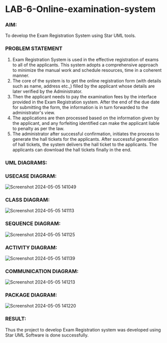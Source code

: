 # LAB-6-Online-examination-system
### AIM:
To develop the Exam Registration System using Star UML tools.
### PROBLEM STATEMENT
1. Exam Registration System is used in the effective registration of exams to all of the
applicants. This system adopts a comprehensive approach to minimize the manual work and
schedule resources, time in a coherent manner.
2. The core of the system is to get the online registration form (with details such as name,
address etc.,) filled by the applicant whose details are later verified by the Administrator.
3. Then the applicant needs to pay the examination fees by the interface provided in the
Exam Registration system. After the end of the due date for submitting the form, the
information is in turn forwarded to the administrator's view.
4. The applications are then processed based on the information given by the applicant,
and any forfeiting identified can make the applicant liable to penalty as per the law.
5. The administrator after successful confirmation, initiates the process to generate the
hall tickets for the applicants. After successful generation of hall tickets, the system delivers
the hall ticket to the applicants. The applicants can download the hall tickets finally in the end.
### UML DIAGRAMS:

### USECASE DIAGRAM:

![Screenshot 2024-05-05 141049](https://github.com/narmadha2006/LAB-6-Online-examination-system/assets/151390280/d50eee04-bb96-485d-8568-13652a88f8db)

### CLASS DIAGRAM:

![Screenshot 2024-05-05 141113](https://github.com/narmadha2006/LAB-6-Online-examination-system/assets/151390280/9046716f-3fdb-43f5-8ea2-16bbe789a640)

### SEQUENCE DIAGRAM:

![Screenshot 2024-05-05 141125](https://github.com/narmadha2006/LAB-6-Online-examination-system/assets/151390280/6d704f80-a095-493d-b0b3-1745ea09ae5b)

### ACTIVITY DIAGRAM:

![Screenshot 2024-05-05 141139](https://github.com/narmadha2006/LAB-6-Online-examination-system/assets/151390280/95c29129-2058-42bc-966d-1d1b1a146ed9)

### COMMUNICATION DIAGRAM:

![Screenshot 2024-05-05 141213](https://github.com/narmadha2006/LAB-6-Online-examination-system/assets/151390280/91743b80-9fc2-445a-9a3f-856b041606d9)

### PACKAGE DIAGRAM:

![Screenshot 2024-05-05 141220](https://github.com/narmadha2006/LAB-6-Online-examination-system/assets/151390280/63e37937-8a1a-47ea-99d7-672cb02e28f6)

### RESULT:
Thus the project to develop Exam Registration system was developed using Star UML
Software is done successfully.
